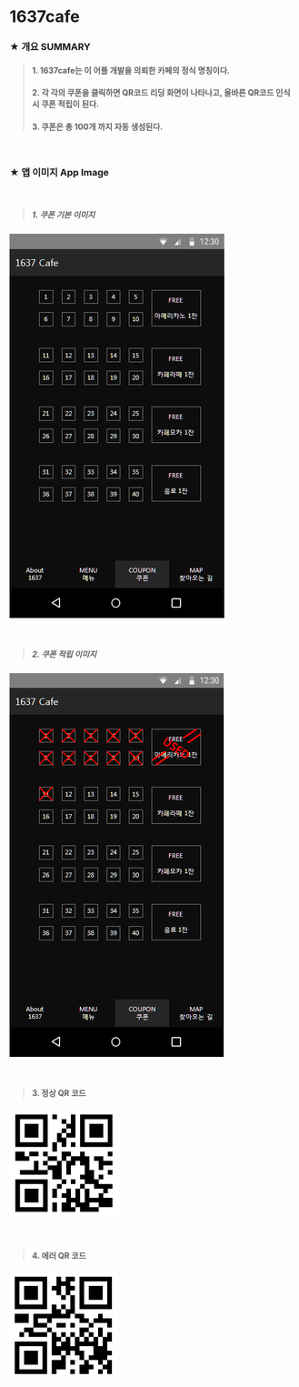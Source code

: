 # 1637cafe

### ★ 개요 SUMMARY
 > #### 1. 1637cafe는 이 어플 개발을 의뢰한 카페의 정식 명칭이다. 
 > #### 2. 각 각의 쿠폰을 클릭하면 QR코드 리딩 화면이 나타나고, 올바른 QR코드 인식 시 쿠폰 적립이 된다.
 > #### 3. 쿠폰은 총 100개 까지 자동 생성된다.

<br />

### ★ 앱 이미지 App Image

<br />

 > ##### 1. 쿠폰 기본 이미지 
![app_image_01](./app/src/main/res/drawable/markdown_01.PNG)


<br />

 > ##### 2. 쿠폰 적립 이미지
![app_image_02](./app/src/main/res/drawable/markdown_02.PNG)

<br />

 > #### 3. 정상 QR 코드
![app_image_03](./app/src/main/res/drawable/QR_OK.PNG)

<br />

 > #### 4. 에러 QR 코드
![app_image_04](./app/src/main/res/drawable/QR_NG.PNG)
